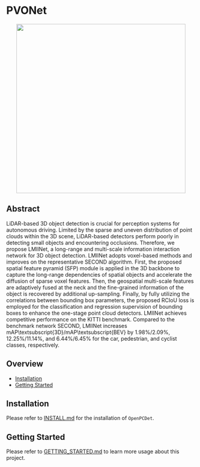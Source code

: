 # PVONet

<p align="center"> <img src='docs/LMIINet.jpeg' align="center" height="450px"> </p>


## Abstract

LiDAR-based 3D object detection is crucial for perception systems for autonomous driving. Limited by the sparse and uneven distribution of point clouds within the 3D scene, LiDAR-based detectors perform poorly in detecting small objects and encountering occlusions. Therefore, we propose LMIINet, a long-range and multi-scale information interaction network for 3D object detection. LMIINet adopts voxel-based methods and improves on the representative SECOND algorithm. First, the proposed spatial feature pyramid (SFP) module is applied in the 3D backbone to capture the long-range dependencies of spatial objects and accelerate the diffusion of sparse voxel features. Then, the geospatial multi-scale features are adaptively fused at the neck and the fine-grained information of the object is recovered by additional up-sampling. Finally, by fully utilizing the correlations between bounding box parameters, the proposed RCIoU loss is employed for the classification and regression supervision of bounding boxes to enhance the one-stage point cloud detectors. LMIINet achieves competitive performance on the KITTI benchmark. Compared to the benchmark network SECOND, LMIINet increases mAP\textsubscript{3D}/mAP\textsubscript{BEV} by 1.98\%/2.09\%, 12.25\%/11.14\%, and 6.44\%/6.45\% for the car, pedestrian, and cyclist classes, respectively.


## Overview
- [Installation](docs/INSTALL.md)
- [Getting Started](docs/GETTING_STARTED.md)

## Installation

Please refer to [INSTALL.md](docs/INSTALL.md) for the installation of `OpenPCDet`.

## Getting Started

Please refer to [GETTING_STARTED.md](docs/GETTING_STARTED.md) to learn more usage about this project.





